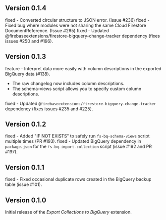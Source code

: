## Version 0.1.4

fixed - Converted circular structure to JSON error. (Issue #236)
fixed - Fixed bug where modules were not sharing the same Cloud Firestore
DocumentReference. (Issue #265)
fixed - Updated @firebaseextensions/firestore-bigquery-change-tracker dependency (fixes issues #250 and #196).

## Version 0.1.3

feature - Interpret data more easily with column descriptions in the exported BigQuery data (#138).

- The raw changelog now includes column descriptions.
- The schema-views script allows you to specify custom column descriptions.

fixed - Updated `@firebaseextensions/firestore-bigquery-change-tracker` dependency (fixes issues #235 and #225).

## Version 0.1.2

fixed - Added "IF NOT EXISTS" to safely run `fs-bq-schema-views` script multiple times (PR #193).
fixed - Updated BigQuery dependency in `package.json` for the `fs-bq-import-collection` script (issue #192 and PR #197).

## Version 0.1.1

fixed - Fixed occasional duplicate rows created in the BigQuery backup table (issue #101).

## Version 0.1.0

Initial release of the _Export Collections to BigQuery_ extension.
